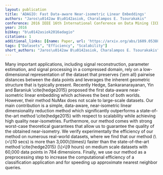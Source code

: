 ```yaml
---
layout: publication
title: 'ADAGIO: Fast Data-aware Near-isometric Linear Embeddings'
authors: "Jaros\u0142aw B\u0142asiok, Charalampos E. Tsourakakis"
conference: 2016 IEEE 16th International Conference on Data Mining (ICDM)
year: 2016
bibkey: "b\u0142asiok2016adagio"
citations: 1
additional_links: [{name: Paper, url: 'https://arxiv.org/abs/1609.05388'}]
tags: ["Datasets", "Efficiency", "Scalability"]
short_authors: "Jaros\u0142aw B\u0142asiok, Charalampos E. Tsourakakis"
---
```

Many important applications, including signal reconstruction, parameter
estimation, and signal processing in a compressed domain, rely on a
low-dimensional representation of the dataset that preserves \{\em all\} pairwise
distances between the data points and leverages the inherent geometric
structure that is typically present. Recently Hedge, Sankaranarayanan, Yin and
Baraniuk \cite\{hedge2015\} proposed the first data-aware near-isometric linear
embedding which achieves the best of both worlds. However, their method NuMax
does not scale to large-scale datasets.
  Our main contribution is a simple, data-aware, near-isometric linear
dimensionality reduction method which significantly outperforms a
state-of-the-art method \cite\{hedge2015\} with respect to scalability while
achieving high quality near-isometries. Furthermore, our method comes with
strong worst-case theoretical guarantees that allow us to guarantee the quality
of the obtained near-isometry. We verify experimentally the efficiency of our
method on numerous real-world datasets, where we find that our method (\\(<\\)10
secs) is more than 3\,000\\(\times\\) faster than the state-of-the-art method
\cite\{hedge2015\} (\\(>\\)9 hours) on medium scale datasets with 60\,000 data points
in 784 dimensions. Finally, we use our method as a preprocessing step to
increase the computational efficiency of a classification application and for
speeding up approximate nearest neighbor queries.